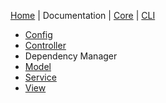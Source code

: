 [Home](https://jaysaurus.github.io/Co.Koa) | Documentation | <a title="co-koa-core on github" href="https://github.com/jaysaurus/co-koa-core">Core</a> | <a title="co-koa-cli on github" href="https://github.com/jaysaurus/co-koa-cli">CLI</a>

* [Config](Config.md)
* [Controller](Controller.md)
* Dependency Manager
* [Model](Model.md)
* [Service](Service.md)
* [View](View.md)

